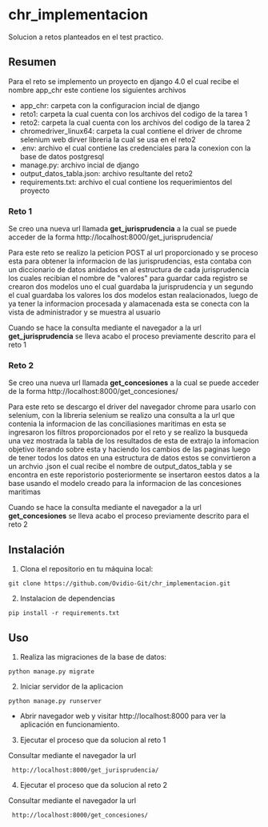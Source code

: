 # chr_implementacion

Solucion a retos planteados en el test practico.

## Resumen

Para el reto se implemento un proyecto en django 4.0 el cual recibe el nombre app_chr este contiene los siguientes archivos
- app_chr: carpeta con la configuracion incial de django
- reto1: carpeta la cual cuenta con los archivos del codigo de la tarea 1
- reto2: carpeta la cual cuenta con los archivos del codigo de la tarea 2
- chromedriver_linux64: carpeta la cual contiene el driver de chrome selenium web dirver libreria la cual se usa en el reto2
- .env: archivo el cual contiene las credenciales para la conexion con la base de datos postgresql
- manage.py: archivo incial de django
- output_datos_tabla.json: archivo resultante del reto2
- requirements.txt: archivo el cual contiene los requerimientos del proyecto

### Reto 1

Se creo una nueva url llamada **get_jurisprudencia** a la cual se puede acceder de la forma http://localhost:8000/get_jurisprudencia/

Para este reto se realizo la peticion POST al url proporcionado y se proceso esta para obtener la informacion de las
jurisprudencias, esta contaba con un diccionario de datos anidados en al estructura de cada jurisprudencia los cuales 
recibian el nombre de "valores" para guardar cada registro se crearon dos modelos uno el cual guardaba la jurisprudencia
y un segundo el cual guardaba los valores los dos modelos estan realacionados, luego de ya tener la informacion procesada y alamacenada 
esta se conecta con la vista de administrador y se muestra al usuario

Cuando se hace la consulta mediante el navegador a la url **get_jurisprudencia** se lleva acabo el proceso previamente descrito para el reto 1

### Reto 2

Se creo una nueva url llamada **get_concesiones** a la cual se puede acceder de la forma http://localhost:8000/get_concesiones/

Para este reto se descargo el driver del navegador chrome para usarlo con selenium, con la libreria selenium se realizo una consulta a la url
que contenia la informacion de las conciliasiones maritimas en esta se ingresaron los filtros proporcionados por el reto y se realizo la busqueda
una vez mostrada la tabla de los resultados de esta de extrajo la infomacion objetivo iterando sobre esta y haciendo los cambios de las paginas
luego de tener todos los datos en una estructura de datos estos se convirtieron a un archvio .json el cual recibe el nombre de output_datos_tabla y
se encontra en este reporistorio posteriormente se insertaron eestos datos a la base usando el modelo creado para la informacion de las concesiones maritimas

Cuando se hace la consulta mediante el navegador a la url **get_concesiones** se lleva acabo el proceso previamente descrito para el reto 2


## Instalación

1. Clona el repositorio en tu máquina local:

```shell
git clone https://github.com/Ovidio-Git/chr_implementacion.git
```

2. Instalacion de dependencias

```shell
pip install -r requirements.txt
```


## Uso

1. Realiza las migraciones de la base de datos:

```shell
python manage.py migrate
```

2. Iniciar servidor de la aplicacion

```shell
python manage.py runserver
```

- Abrir navegador web y visitar http://localhost:8000 para ver la aplicación en funcionamiento.


3. Ejecutar el proceso que da solucion al reto 1

Consultar mediante el navegador la url

```shell
 http://localhost:8000/get_jurisprudencia/
```



4. Ejecutar el proceso que da solucion al reto 2

Consultar mediante el navegador la url

```shell
 http://localhost:8000/get_concesiones/
```


